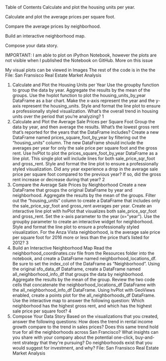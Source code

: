 Table of Contents
Calculate and plot the housing units per year.

Calculate and plot the average prices per square foot.

Compare the average prices by neighborhood.

Build an interactive neighborhood map.

Compose your data story.

IMPORTANT: I am able to plot on iPython Notebook, however the plots are not visible when I published the Notebook on GitHub. More on this issue

My visual plots can be viewed in Images
The rest of the code is in the the File: San Fransisco Real Estate Market Analysis
1. Calculate and Plot the Housing Units per Year
Use the groupby function to group the data by year.
Aggregate the results by the mean of the groups.
Use the hvplot function to plot the housing_units_by_year DataFrame as a bar chart.
Make the x-axis represent the year and the y-axis represent the housing_units.
Style and format the line plot to ensure a professionally styled visualization.
What’s the overall trend in housing units over the period that you’re analyzing? 1
2. Calculate and Plot the Average Sale Prices per Square Foot
Group the data by year, and then average the results.
What’s the lowest gross rent that’s reported for the years that the DataFrame includes?
Create a new DataFrame named prices_square_foot_by_year by filtering out the “housing_units” column.
The new DataFrame should include the averages per year for only the sale price per square foot and the gross rent.
Use hvPlot to plot the prices_square_foot_by_year DataFrame as a line plot.
This single plot will include lines for both sale_price_sqr_foot and gross_rent.
Style and format the line plot to ensure a professionally styled visualization.
Did any year experience a drop in the average sale price per square foot compared to the previous year?
If so, did the gross rent increase or decrease during that year? 2
3. Compare the Average Sale Prices by Neighborhood
Create a new DataFrame that groups the original DataFrame by year and neighborhood. Aggregate the results by the mean of the groups.
Filter out the “housing_units” column to create a DataFrame that includes only the sale_price_sqr_foot and gross_rent averages per year.
Create an interactive line plot with hvPlot that visualizes both sale_price_sqr_foot and gross_rent.
Set the x-axis parameter to the year (x="year").
Use the groupby parameter to create an interactive widget for neighborhood.
Style and format the line plot to ensure a professionally styled visualization.
For the Anza Vista neighborhood, is the average sale price per square foot for 2016 more or less than the price that’s listed for 2012? 3
4. Build an Interactive Neighborhood Map
Read the neighborhood_coordinates.csv file from the Resources folder into the notebook, and create a DataFrame named neighborhood_locations_df.
Be sure to set the index_col of the DataFrame as “Neighborhood”.
Using the original sfo_data_df Dataframe, create a DataFrame named all_neighborhood_info_df that groups the data by neighborhood.
Aggregate the results by the mean of the group.
Review the two code cells that concatenate the neighborhood_locations_df DataFrame with the all_neighborhood_info_df DataFrame.
Using hvPlot with GeoViews enabled, create a points plot for the all_neighborhoods_df DataFrame.
Use the interactive map to answer the following question:
Which neighborhood has the highest gross rent, and which has the highest sale price per square foot? 4
5. Compose Your Data Story
Based on the visualizations that you created, answer the following questions:
How does the trend in rental income growth compare to the trend in sales prices? Does this same trend hold true for all the neighborhoods across San Francisco?
What insights can you share with your company about the potential one-click, buy-and-rent strategy that they're pursuing? Do neighborhoods exist that you would suggest for investment, and why?
File: San Fransisco Real Estate Market Analysis
